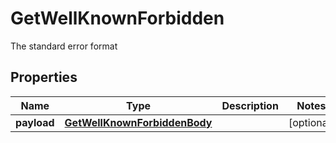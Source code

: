 

# GetWellKnownForbidden

The standard error format

## Properties

Name | Type | Description | Notes
------------ | ------------- | ------------- | -------------
**payload** | [**GetWellKnownForbiddenBody**](GetWellKnownForbiddenBody.md) |  |  [optional]



